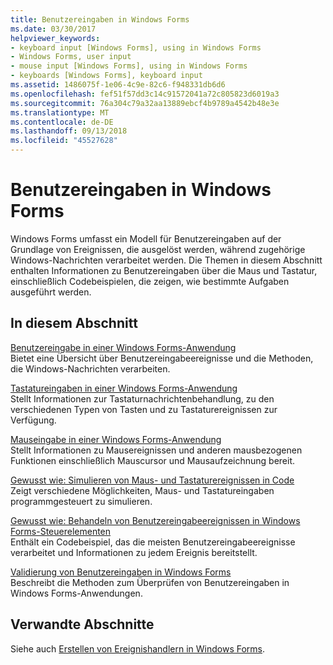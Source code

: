 ```yaml
---
title: Benutzereingaben in Windows Forms
ms.date: 03/30/2017
helpviewer_keywords:
- keyboard input [Windows Forms], using in Windows Forms
- Windows Forms, user input
- mouse input [Windows Forms], using in Windows Forms
- keyboards [Windows Forms], keyboard input
ms.assetid: 1486075f-1e06-4c9e-82c6-f948331db6d6
ms.openlocfilehash: fef51f57dd3c14c91572041a72c805823d6019a3
ms.sourcegitcommit: 76a304c79a32aa13889ebcf4b9789a4542b48e3e
ms.translationtype: MT
ms.contentlocale: de-DE
ms.lasthandoff: 09/13/2018
ms.locfileid: "45527628"
---
```

# <a name="user-input-in-windows-forms"></a>Benutzereingaben in Windows Forms
Windows Forms umfasst ein Modell für Benutzereingaben auf der Grundlage von Ereignissen, die ausgelöst werden, während zugehörige Windows-Nachrichten verarbeitet werden. Die Themen in diesem Abschnitt enthalten Informationen zu Benutzereingaben über die Maus und Tastatur, einschließlich Codebeispielen, die zeigen, wie bestimmte Aufgaben ausgeführt werden.  
  
## <a name="in-this-section"></a>In diesem Abschnitt  
 [Benutzereingabe in einer Windows Forms-Anwendung](../../../docs/framework/winforms/user-input-in-a-windows-forms-application.md)  
 Bietet eine Übersicht über Benutzereingabeereignisse und die Methoden, die Windows-Nachrichten verarbeiten.  
  
 [Tastatureingaben in einer Windows Forms-Anwendung](../../../docs/framework/winforms/keyboard-input-in-a-windows-forms-application.md)  
 Stellt Informationen zur Tastaturnachrichtenbehandlung, zu den verschiedenen Typen von Tasten und zu Tastaturereignissen zur Verfügung.  
  
 [Mauseingabe in einer Windows Forms-Anwendung](../../../docs/framework/winforms/mouse-input-in-a-windows-forms-application.md)  
 Stellt Informationen zu Mausereignissen und anderen mausbezogenen Funktionen einschließlich Mauscursor und Mausaufzeichnung bereit.  
  
 [Gewusst wie: Simulieren von Maus- und Tastaturereignissen in Code](../../../docs/framework/winforms/how-to-simulate-mouse-and-keyboard-events-in-code.md)  
 Zeigt verschiedene Möglichkeiten, Maus- und Tastatureingaben programmgesteuert zu simulieren.  
  
 [Gewusst wie: Behandeln von Benutzereingabeereignissen in Windows Forms-Steuerelementen](../../../docs/framework/winforms/how-to-handle-user-input-events-in-windows-forms-controls.md)  
 Enthält ein Codebeispiel, das die meisten Benutzereingabeereignisse verarbeitet und Informationen zu jedem Ereignis bereitstellt.  
  
 [Validierung von Benutzereingaben in Windows Forms](../../../docs/framework/winforms/user-input-validation-in-windows-forms.md)  
 Beschreibt die Methoden zum Überprüfen von Benutzereingaben in Windows Forms-Anwendungen.  
  
## <a name="related-sections"></a>Verwandte Abschnitte  
 Siehe auch [Erstellen von Ereignishandlern in Windows Forms](https://msdn.microsoft.com/library/dacysss4\(v=vs.110\)).
